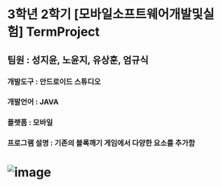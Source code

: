 # 3학년 2학기 [모바일소프트웨어개발및실험] TermProject
## 팀원 : 성지윤, 노윤지, 유상훈, 엄규식

### 개발도구 : 안드로이드 스튜디오
### 개발언어 : JAVA
### 플랫폼 : 모바일
### 프로그램 설명 : 기존의 블록깨기 게임에서 다양한 요소를 추가함
# ![image](https://github.com/SungJiYoon/TP_BlockBreakerRemake/assets/66246253/e75b5b59-0cfa-4ab3-870c-93b9a9e5022b)
